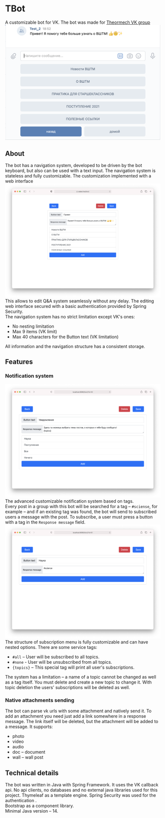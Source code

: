 # TBot
A customizable bot for VK. The bot was made for [Theormech VK group](https://vk.com/theormech)
![](img/dialog.png)
## About
The bot has a navigation system, developed to be driven by the bot keyboard,
but also can be used with a text input. The navigation system is stateless 
and fully customizable. The customization implemented with a web interface
![](img/web_page.png)
This allows to edit Q&A system seamlessly without any delay. 
The editing web interface secured with a basic authentication provided by Spring Security.\
The navigation system has no strict limitation except VK's ones:
- No nesting limitation
- Max 9 items (VK limit)
- Max 40 characters for the Button text (VK limitation)

All information and the navigation structure has a consistent storage.

## Features
### Notification system
![](img/notification.png)
The advanced customizable notification system based on tags.\
Every post in a group with this bot will be searched for a tag – `#sciense`,
for example – and if an existing tag was found, the bot will send to subscribed users a message with the post.
To subscribe, a user must press a button with a tag in the `Response message` field.
![](img/example.png)
The structure of subscription menu is fully customizable and can have nested options.
There are some service tags:
- `#all` – User will be subscribed to all topics.
- `#none` - User will be unsubscribed from all topics.
- `{topics}` – This special tag will print all user's subscriptions.

The system has a limitation – a name of a topic cannot be changed as well as a tag itself.
You must delete and create a new topic to change it. With topic deletion the users' subscriptions
will be deleted as well.

### Native attachments sending
The bot can parse vk urls with some attachment and natively send it.
To add an attachment you need just add a link somewhere in a response message. 
The link itself will be deleted, but the attachment will be added to a message.
It supports:
- photo
- video 
- audio
- doc – document
- wall – wall post


## Technical details
The bot was written in Java with Spring Framework. It uses the VK callback api. 
No api clients, no databases and no external java libraries used for this project.
Thymeleaf as a template engine. Spring Security was used for the authentication .\
Bootstrap as a component library.\
Minimal Java version – 14.




